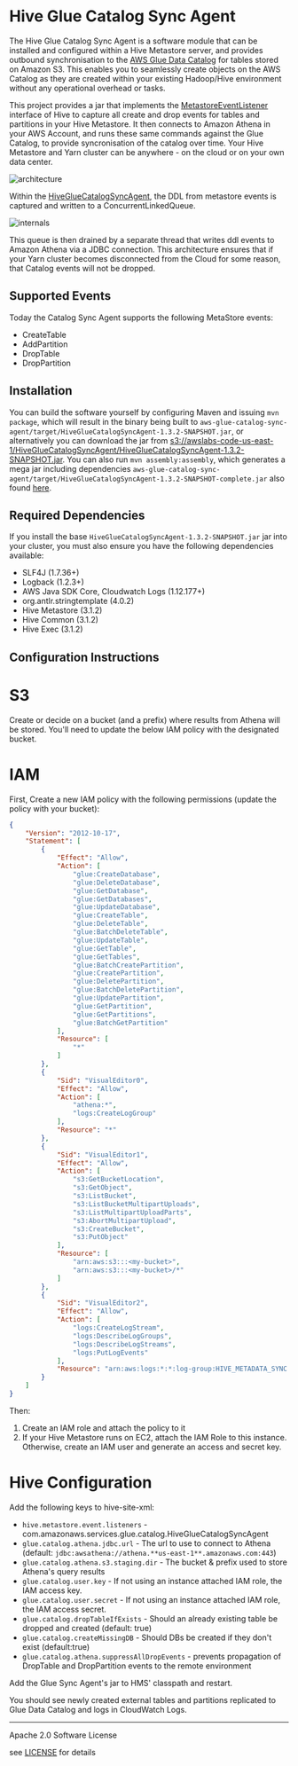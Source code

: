 # Hive Glue Catalog Sync Agent

The Hive Glue Catalog Sync Agent is a software module that can be installed and configured within a Hive Metastore server, and provides outbound synchronisation to the [AWS Glue Data Catalog](https://aws.amazon.com/glue) for tables stored on Amazon S3. This enables you to seamlessly create objects on the AWS Catalog as they are created within your existing Hadoop/Hive environment without any operational overhead or tasks.

This project provides a jar that implements the [MetastoreEventListener](https://hive.apache.org/javadocs/r1.2.2/api/org/apache/hadoop/hive/metastore/MetaStoreEventListener.html) interface of Hive to capture all create and drop events for tables and partitions in your Hive Metastore. It then connects to Amazon Athena in your AWS Account, and runs these same commands against the Glue Catalog, to provide syncronisation of the catalog over time. Your Hive Metastore and Yarn cluster can be anywhere - on the cloud or on your own data center.

![architecture](architecture.png)

Within the [HiveGlueCatalogSyncAgent](src/main/java/com/amazonaws/services/glue/catalog/HiveGlueCatalogSyncAgent.java), the DDL from metastore events is captured and written to a ConcurrentLinkedQueue. 

![internals](internals.png)

This queue is then drained by a separate thread that writes ddl events to Amazon Athena via a JDBC connection. This architecture ensures that if your Yarn cluster becomes disconnected from the Cloud for some reason, that Catalog events will not be dropped.

## Supported Events

Today the Catalog Sync Agent supports the following MetaStore events:

* CreateTable
* AddPartition
* DropTable
* DropPartition

## Installation

You can build the software yourself by configuring Maven and issuing `mvn package`, which will result in the binary being built to `aws-glue-catalog-sync-agent/target/HiveGlueCatalogSyncAgent-1.3.2-SNAPSHOT.jar`, or alternatively you can download the jar from [s3://awslabs-code-us-east-1/HiveGlueCatalogSyncAgent/HiveGlueCatalogSyncAgent-1.3.2-SNAPSHOT.jar](https://s3.amazonaws.com/awslabs-code-us-east-1/HiveGlueCatalogSyncAgent/HiveGlueCatalogSyncAgent-1.3.2-SNAPSHOT.jar). You can also run `mvn assembly:assembly`, which generates a mega jar including dependencies `aws-glue-catalog-sync-agent/target/HiveGlueCatalogSyncAgent-1.3.2-SNAPSHOT-complete.jar` also found [here](https://s3.amazonaws.com/awslabs-code-us-east-1/HiveGlueCatalogSyncAgent/HiveGlueCatalogSyncAgent-1.3.2-SNAPSHOT-complete.jar).

## Required Dependencies

If you install the base `HiveGlueCatalogSyncAgent-1.3.2-SNAPSHOT.jar` jar into your cluster, you must also ensure you have the following dependencies available:

* SLF4J (1.7.36+)
* Logback (1.2.3+)
* AWS Java SDK Core, Cloudwatch Logs (1.12.177+)
* org.antlr.stringtemplate (4.0.2)
* Hive Metastore (3.1.2)
* Hive Common (3.1.2)
* Hive Exec (3.1.2)

## Configuration Instructions
# S3 
Create or decide on a bucket (and a prefix) where results from Athena will be stored. You'll need to update the below IAM policy with the designated bucket.

# IAM

First, Create a new IAM policy with the following permissions (update the policy with your bucket):
	
````json
{
    "Version": "2012-10-17",
    "Statement": [
        {
            "Effect": "Allow",
            "Action": [
                "glue:CreateDatabase",
                "glue:DeleteDatabase",
                "glue:GetDatabase",
                "glue:GetDatabases",
                "glue:UpdateDatabase",
                "glue:CreateTable",
                "glue:DeleteTable",
                "glue:BatchDeleteTable",
                "glue:UpdateTable",
                "glue:GetTable",
                "glue:GetTables",
                "glue:BatchCreatePartition",
                "glue:CreatePartition",
                "glue:DeletePartition",
                "glue:BatchDeletePartition",
                "glue:UpdatePartition",
                "glue:GetPartition",
                "glue:GetPartitions",
                "glue:BatchGetPartition"
            ],
            "Resource": [
                "*"
            ]
        },
        {
            "Sid": "VisualEditor0",
            "Effect": "Allow",
            "Action": [
                "athena:*",
                "logs:CreateLogGroup"
            ],
            "Resource": "*"
        },
        {
            "Sid": "VisualEditor1",
            "Effect": "Allow",
            "Action": [
                "s3:GetBucketLocation",
                "s3:GetObject",
                "s3:ListBucket",
                "s3:ListBucketMultipartUploads",
                "s3:ListMultipartUploadParts",
                "s3:AbortMultipartUpload",
                "s3:CreateBucket",
                "s3:PutObject"
            ],
            "Resource": [
                "arn:aws:s3:::<my-bucket>",
                "arn:aws:s3:::<my-bucket>/*"
            ]
        },
        {
            "Sid": "VisualEditor2",
            "Effect": "Allow",
            "Action": [
                "logs:CreateLogStream",
                "logs:DescribeLogGroups",
                "logs:DescribeLogStreams",
                "logs:PutLogEvents"
            ],
            "Resource": "arn:aws:logs:*:*:log-group:HIVE_METADATA_SYNC:*:*"
        }
    ]
}
````

Then:

 1. Create an IAM role and attach the policy to it
 2. If your Hive Metastore runs on EC2, attach the IAM Role to this instance. Otherwise, create an IAM user and generate an access and secret key.

# Hive Configuration
Add the following keys to hive-site-xml:

- `hive.metastore.event.listeners` - com.amazonaws.services.glue.catalog.HiveGlueCatalogSyncAgent
 - `glue.catalog.athena.jdbc.url` - The url to use to connect to Athena (default: `jdbc:awsathena://athena.**us-east-1**.amazonaws.com:443`) 
 - `glue.catalog.athena.s3.staging.dir` - The bucket & prefix used to store Athena's query results
- `glue.catalog.user.key` - If not using an instance attached IAM role, the IAM access key.
- `glue.catalog.user.secret` - If not using an instance attached IAM role, the IAM access secret.
- `glue.catalog.dropTableIfExists` - Should an already existing table be dropped and created (default: true)
- `glue.catalog.createMissingDB` - Should DBs be created if they don't exist (default:true)
- `glue.catalog.athena.suppressAllDropEvents` - prevents propagation of DropTable and DropPartition events to the remote environment


Add the Glue Sync Agent's jar to HMS' classpath and restart.

You should see newly created external tables and partitions replicated to Glue Data Catalog and logs in CloudWatch Logs.

----

Apache 2.0 Software License

see [LICENSE](LICENSE) for details

